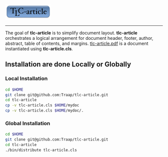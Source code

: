 ![tlc-article](data/logo.png)

---
The goal of **tlc-article** is to simplify document layout.  **tlc-article**
orchestrates a logical arrangement for document header, footer, author,
abstract, table of contents, and margins.
[tlc-article.pdf](doc/tlc-article.pdf) is a document instantiated
using **tlc-article.cls**.

## Installation are done Locally or Globally
### Local Installation
```bash
cd $HOME
git clone git@github.com:Traap/tlc-article.git
cd tlc-article
cp -v tlc-article.cls $HOME/mydoc
cp -v tlc-article.cls $HOME/mydoc/.
```

### Global Installation
```bash
cd $HOME
git clone git@github.com:Traap/tlc-article.git
cd tlc-article
./bin/distribute tlc-article.cls
```
